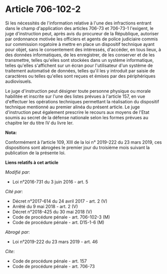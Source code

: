 # Article 706-102-2

Si les nécessités de l'information relative à l'une des infractions entrant dans le champ d'application des articles 706-73
et 706-73-1 l'exigent, le juge d'instruction peut, après avis du procureur de la République, autoriser par ordonnance motivée
les officiers et agents de police judiciaire commis sur commission rogatoire à mettre en place un dispositif technique ayant
pour objet, sans le consentement des intéressés, d'accéder, en tous lieux, à des données informatiques, de les enregistrer,
de les conserver et de les transmettre, telles qu'elles sont stockées dans un système informatique, telles qu'elles
s'affichent sur un écran pour l'utilisateur d'un système de traitement automatisé de données, telles qu'il les y introduit
par saisie de caractères ou telles qu'elles sont reçues et émises par des périphériques audiovisuels. 

Le juge d'instruction peut désigner toute personne physique ou morale habilitée et inscrite sur l'une des listes prévues à
l'article 157, en vue d'effectuer les opérations techniques permettant la réalisation du dispositif technique mentionné au
premier alinéa du présent article. Le juge d'instruction peut également prescrire le recours aux moyens de l'Etat soumis au
secret de la défense nationale selon les formes prévues au chapitre Ier du titre IV du livre Ier.

**Nota:**

Conformément à l’article 109, XIII de la loi n° 2019-222 du 23 mars 2019, ces dispositions sont abrogées le premier jour du
troisième mois suivant la publication de la présente loi.

**Liens relatifs à cet article**

_Modifié par_:

  - Loi n°2016-731 du 3 juin 2016 - art. 5

_Cité par_:

  - Décret n°2017-614 du 24 avril 2017 - art. 2 (V)
  - Arrêté du 9 mai 2018 - art. 2 (V)
  - Décret n°2018-425 du 30 mai 2018 (V)
  - Code de procédure pénale - art. 706-102-3 (M)
  - Code de procédure pénale - art. D15-1-6 (M)

_Abrogé par_:

  - Loi n°2019-222 du 23 mars 2019 - art. 46

_Cite_:

  - Code de procédure pénale - art. 157
  - Code de procédure pénale - art. 706-73
